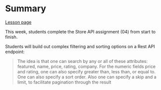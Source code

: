 # Summary

[Lesson page](https://learn.codethedream.org/ctd-node-express-class-lesson-9-using-query-parameters/)

This week, students complete the Store API assignment (04) from start to
finish.

Students will build out complex filtering and sorting options on a Rest API
endpoint:

> The idea is that one can search by any or all of these attributes: featured,
> name, price, rating, company. For the numeric fields price and rating, one
> can also specify greater than, less than, or equal to. One can also specify a
> sort order. Also one can specify a skip and a limit, to facilitate pagination
> through the result
